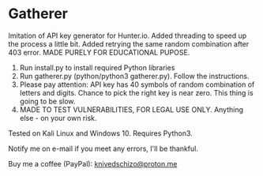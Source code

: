 # Gatherer
Imitation of API key generator for Hunter.io. Added threading to speed up the process a little bit. Added retrying the same random combination after 403 error. MADE PURELY FOR EDUCATIONAL PUPOSE.

1. Run install.py to install required Python libraries
2. Run gatherer.py (python/python3 gatherer.py). Follow the instructions.
3. Please pay attention: API key has 40 symbols of random combination of letters and digits. Chance to pick the right key is near zero. This thing is going to be slow.
4. MADE TO TEST VULNERABILITIES, FOR LEGAL USE ONLY. Anything else - on your own risk.

Tested on Kali Linux and Windows 10.
Requires Python3.

Notify me on e-mail if you meet any errors, I'll be thankful.

Buy me a coffee (PayPal):
knivedschizo@proton.me
